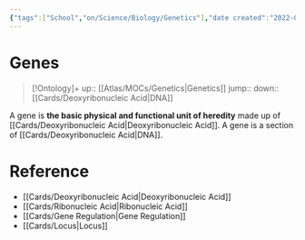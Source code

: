 ```yaml
---
{"tags":["School","on/Science/Biology/Genetics"],"date created":"2022-03-07 Mon","edited":"2023-04-06 Thu","dg-publish":true,"permalink":"/cards/genes/","dgPassFrontmatter":true}
---
```


# Genes

> [!Ontology]+
> up:: [[Atlas/MOCs/Genetics\|Genetics]]
> jump::
> down:: [[Cards/Deoxyribonucleic Acid\|DNA]]

A gene is **the basic physical and functional unit of heredity** made up of [[Cards/Deoxyribonucleic Acid\|Deoxyribonucleic Acid]]. A gene is a section of [[Cards/Deoxyribonucleic Acid\|DNA]].

# Reference
- [[Cards/Deoxyribonucleic Acid\|Deoxyribonucleic Acid]]
- [[Cards/Ribonucleic Acid\|Ribonucleic Acid]]
- [[Cards/Gene Regulation\|Gene Regulation]]
- [[Cards/Locus\|Locus]]